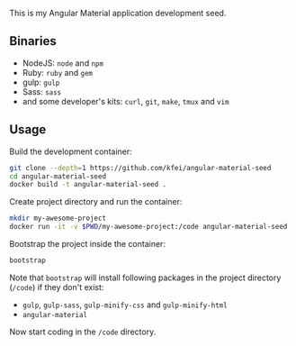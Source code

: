 This is my Angular Material application development seed.

## Binaries

  - NodeJS: `node` and `npm`
  - Ruby: `ruby` and `gem`
  - gulp: `gulp`
  - Sass: `sass`
  - and some developer's kits: `curl`, `git`, `make`, `tmux` and `vim`

## Usage

Build the development container:

```bash
git clone --depth=1 https://github.com/kfei/angular-material-seed
cd angular-material-seed
docker build -t angular-material-seed .
```

Create project directory and run the container:

```bash
mkdir my-awesome-project
docker run -it -v $PWD/my-awesome-project:/code angular-material-seed
```

Bootstrap the project inside the container:

```bash
bootstrap
```

Note that `bootstrap` will install following packages in the project directory
(`/code`) if they don't exist:
  - `gulp`, `gulp-sass`, `gulp-minify-css` and `gulp-minify-html`
  - `angular-material`

Now start coding in the `/code` directory.
